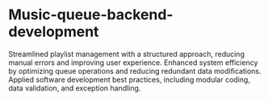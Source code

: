 # Music-queue-backend-development
Streamlined playlist management with a structured approach, reducing manual errors and improving user experience. Enhanced system efficiency by optimizing queue operations and reducing redundant data modifications. Applied software development best practices, including modular coding, data validation, and exception handling.
